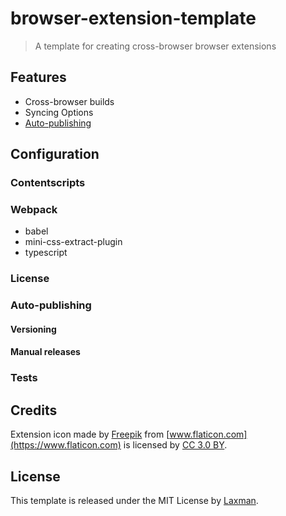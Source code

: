 # browser-extension-template

> A template for creating cross-browser browser extensions

## Features
- Cross-browser builds
- Syncing Options
- [Auto-publishing](#auto-publishing)

## Configuration

### Contentscripts

### Webpack
- babel
- mini-css-extract-plugin
- typescript

### License

### Auto-publishing
#### Versioning
#### Manual releases

### Tests

## Credits

Extension icon made by [Freepik](https://www.freepik.com) from [www.flaticon.com](https://www.flaticon.com) is licensed by [CC 3.0 BY](http://creativecommons.org/licenses/by/3.0).

## License

This template is released under the MIT License by [Laxman](https://github.com/notlmn).
